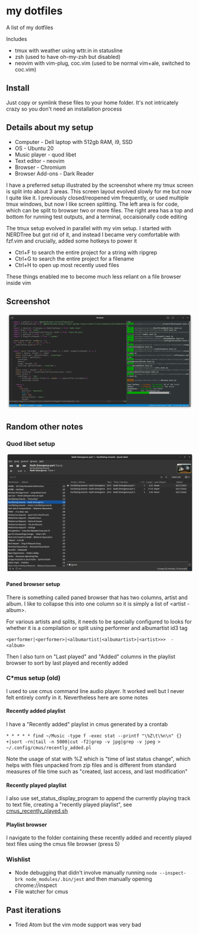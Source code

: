 # my dotfiles

A list of my dotfiles

Includes

- tmux with weather using wttr.in in statusline
- zsh (used to have oh-my-zsh but disabled)
- neovim with vim-plug, coc.vim (used to be normal vim+ale, switched to coc.vim)

## Install

Just copy or symlink these files to your home folder. It's not intricately crazy so you don't need an installation process

## Details about my setup

* Computer - Dell laptop with 512gb RAM, i9, SSD
* OS - Ubuntu 20
* Music player - quod libet
* Text editor - neovim
* Browser - Chromium
* Browser Add-ons - Dark Reader


I have a preferred setup illustrated by the screenshot where my tmux screen is split into about 3 areas. This screen layout evolved slowly for me but now I quite like it. I previously closed/reopened vim frequently, or used multiple tmux windows, but now I like screen splitting. The left area is for code, which can be split to browser two or more files. The right area has a top and bottom for running test outputs, and a terminal, occaisionally code editing

The tmux setup evolved in parallel with my vim setup. I started with NERDTree but got rid of it, and instead I became very comfortable with fzf.vim and crucially, added some hotkeys to power it

* Ctrl+F to search the entire project for a string with ripgrep
* Ctrl+G to search the entire project for a filename
* Ctrl+H to open up most recently used files

These things enabled me to become much less reliant on a file browser inside vim


## Screenshot

![](img/1.png)

## Random other notes



### Quod libet setup


![](img/2.png)

#### Paned browser setup


There is something called paned browser that has two columns, artist and album. I like to collapse this into one column so it is simply a list of <artist - album>.
   
For various artists and splits, it needs to be specially configured to looks for whether it is a compilation or split using performer and albumartist id3 tag
   
    <performer|<performer>|<albumartist|<albumartist>|<artist>>>  -  <album>
    
    
   
Then I also turn on "Last played" and "Added" columns in the playlist browser to sort by last played and recently added


### C*mus setup (old)

I used to use cmus command line audio player. It worked well but I never felt entirely comfy in it. Nevertheless here are some notes



#### Recently added playlist

I have a "Recently added" playlist in cmus generated by a crontab

    * * * * * find ~/Music -type f -exec stat --printf "\%Z\t\%n\n" {} +|sort -rn|tail -n 5000|cut -f2|grep -v jpg|grep -v jpeg > ~/.config/cmus/recently_added.pl

Note the usage of stat with %Z which is "time of last status change", which helps with files unpacked from zip files and is different from standard measures of file time such as "created, last access, and last modification"

#### Recently played playlist

I also use set_status_display_program to append the currently playing track to text file, creating a "recently played playlist", see [cmus_recently_played.sh](https://github.com/cmdcolin/dotfiles/blob/master/cmus_recently_played.sh)

#### Playlist browser

I navigate to the folder containing these recently added and recently played text files using the cmus file browser (press 5)

### Wishlist

* Node debugging that didn't involve manually running `node --inspect-brk node_modules/.bin/jest` and then manually opening chrome://inspect
* File watcher for cmus

## Past iterations

- Tried Atom but the vim mode support was very bad
